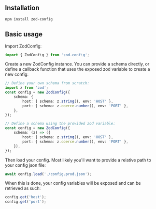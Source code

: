 ## Installation
```sh
npm install zod-config
```

## Basic usage
Import ZodConfig:
```ts
import { ZodConfig } from 'zod-config';
```

Create a new ZodConfig instance. You can provide a schema directly, or define a callback function that uses the exposed zod variable to create a new config:
```ts
// Define your own schema from scratch:
import z from 'zod';
const config = new ZodConfig({
    schema: {
        host: { schema: z.string(), env: 'HOST' },
        port: { schema: z.coerce.number(), env: 'PORT' },
    },
});

// Define a schema using the provided zod variable:
const config = new ZodConfig({
    schema: (z) => ({
        host: { schema: z.string(), env: 'HOST' },
        port: { schema: z.coerce.number(), env: 'PORT' },
    }),
});
```

Then load your config. Most likely you'll want to provide a relative path to your config json file:
```ts
await config.load('./config.prod.json');
```

When this is done, your config variables will be exposed and can be retrieved as such:
```ts
config.get('host');
config.get('port');
```
